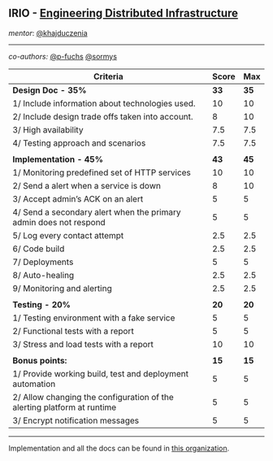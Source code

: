 ## IRIO - [Engineering Distributed Infrastructure](https://usosweb.mimuw.edu.pl/kontroler.php?_action=katalog2%2Fprzedmioty%2FpokazPrzedmiot&prz_kod=1000-2M20IRIO&lang=en)

_mentor_: [@khajduczenia](https://github.com/khajduczenia)

---
_co-authors:_ [@p-fuchs](https://github.com/p-fuchs) [@sormys](https://github.com/sormys)

| Criteria                                                                | Score  | Max    |
|-------------------------------------------------------------------------|--------|--------|
| **Design Doc - 35%**                                                    | **33** | **35** |
| 1/ Include information about technologies used.                         | 10     | 10     |
| 2/ Include design trade offs taken into account.                        | 8      | 10     |
| 3/ High availability                                                    | 7.5    | 7.5    |
| 4/ Testing approach and scenarios                                       | 7.5    | 7.5    |
|                                                                         |        |        |
| **Implementation - 45%**                                                | **43** | **45** |
| 1/ Monitoring predefined set of HTTP services                           | 10     | 10     |
| 2/ Send a alert when a service is down                                  | 8      | 10     |
| 3/ Accept admin’s ACK on an alert                                       | 5      | 5      |
| 4/ Send a secondary alert when the primary admin does not respond       | 5      | 5      |
| 5/ Log every contact attempt                                            | 2.5    | 2.5    |
| 6/ Code build                                                           | 2.5    | 2.5    |
| 7/ Deployments                                                          | 5      | 5      |
| 8/ Auto-healing                                                         | 2.5    | 2.5    |
| 9/ Monitoring and alerting                                              | 2.5    | 2.5    |
|                                                                         |        |        |
| **Testing - 20%**                                                       | **20** | **20** |
| 1/ Testing environment with a fake service                              | 5      | 5      |
| 2/ Functional tests with a report                                       | 5      | 5      |
| 3/ Stress and load tests with a report                                  | 10     | 10     |
|                                                                         |        |        |
| **Bonus points:**                                                       | **15** | **15** |
| 1/ Provide working build, test and deployment automation                | 5      | 5      |
| 2/ Allow changing the configuration of the alerting platform at runtime | 5      | 5      |
| 3/ Encrypt notification messages                                        | 5      | 5      |

---

Implementation and all the docs can be found in [this organization](https://github.com/irio-2023).
